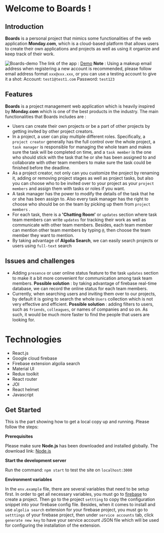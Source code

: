 ﻿# Welcome to Boards !

## Introduction

**Boards** is a personal project that mimics some functionalities of the web application **Monday.com**, which is a cloud-based platform that allows users to create their own applications and projects as well as using it organize and keep track of their work.

![Boards-demo](https://github.com/MyNameIsTakenOMG/project-gifs/blob/main/Boards-demo.gif)
The link of the app : [Demo](https://boards.zhengfangdev.com/login)
**Note** : Using a makeup email address when registering a new account is recommended, please follow email address format `xxx@xxx.xxx`, or you can use a testing account to give it a shot:
Account: `test1@test1.com`
Password: `test123`

## Features

**Boards** is a project management web application which is heavily inspired by **Monday.com** which is one of the best products in the industry. The main functionalities that Boards includes are :

 - Users can create their own projects or be a part of other projects by getting invited by other project creators.
 - In a project,  a user can play multiple different roles. Specifically, a `project creator` generally has the full control over the whole project, a `task manager` is responsible for managing the whole team and makes sure the task will be completed on time, and a `task member` is the one who should stick with the task that he or she has been assigned to and collaborate with other team members to make sure the task could be finished before the deadline.
 - As a project creator, not only can you customize the project by renaming it, adding or removing project stages as well as project tasks, but also you can choose who to be invited over to your project as your `project members` and assign them with tasks or roles if you want.
 - A task manager has the power to modify the details of the task that he or she has been assign to. Also every task manager has the right to choose who should be on the team by picking up them from `project members` .
 - For each task, there is a **'Chatting Room'** or `updates` section where task team members can write `updates` for tracking their work as well as communicate with other team members. Besides, each team member can mention other team members by typing `@`, then choose the team member they want to mention. 
 - By taking advantage of **Algolia Search**, we can easily search projects or users using `full-text` search


## Issues and challenges
- Adding `presence` or user online status feature to the task `updates` section to make it a bit more convenient for communication among task team members. **Possible solution** : by taking advantage of firebase real-time database, we can record the online status for each team members.
- Currently, when searching users and inviting them over to our projects, by default it is going to search the whole `Users` collection which is not very effective and efficient. **Possible solution** : adding filters to users, such as `friends`, `colleagues`, or names of companies and so on. As such, it would be much more faster to find the people that users are looking for. 


# Technologies

 - React.js
 - Google cloud firebase
 - Firebase extension algolia search
 - Material UI
 - Redux toolkit
 - React router
 - JOI
 - React helmet
 - Javascript

## Get Started

This is the part showing how to get a local copy up and running. Please follow the steps:

**Prerequisites**

Please make sure **Node.js** has been downloaded and installed globally. The download link:  [Node.js](https://nodejs.org/en/download/)

**Start the development server**

Run the command: `npm start` to test the site on `localhost:3000`


**Environment variables**

In the `env.example` file, there are several variables that need to be setup first. In order to get all necessary variables, you must go to [firebase](https://firebase.google.com/) to create a project. Then go to the project `settting` to copy the configuration snippet into your firebase config file. 
Besides, when it comes to install and use `algolia search` extension for your firebase project, you must go to `setttings` of your firebase project, then under `service accounts` tab, click `generate new key` to have your service account JSON file which will be used for configuring the installation of the extension.




